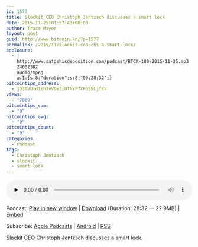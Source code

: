 ```yaml
---
id: 1577
title: Slockit CEO Christoph Jentzsch discusses a smart lock
date: 2015-11-25T01:57:43+00:00
author: Trace Mayer
layout: post
guid: http://www.bitcoin.kn/?p=1577
permalink: /2015/11/slockit-ceo-chs-a-smart-lock/
enclosure:
  - |
    http://www.satoshisdeposition.com/podcast/BTCK-180-2015-11-25.mp3
    24002382
    audio/mpeg
    a:1:{s:8:"duration";s:8:"00:28:32";}
bitcointips_address:
  - 1D36VUxd1ih3vV9e3iUTNYF7XFG59LjfKV
views:
  - "7089"
bitcointips_sum:
  - "0"
bitcointips_avg:
  - "0"
bitcointips_count:
  - "0"
categories:
  - Podcast
tags:
  - Christoph Jentzsch
  - slockit
  - smart lock
---
```

<!--powerpress_player-->

<div class="powerpress_player" id="powerpress_player_5772">
  <audio class="wp-audio-shortcode" id="audio-1577-183" preload="none" style="width: 100%;" controls="controls"><source type="audio/mpeg" src="http://media.blubrry.com/bitcoinruntogold/p/www.satoshisdeposition.com/podcast/BTCK-180-2015-11-25.mp3?_=183" /><a href="http://media.blubrry.com/bitcoinruntogold/p/www.satoshisdeposition.com/podcast/BTCK-180-2015-11-25.mp3">http://media.blubrry.com/bitcoinruntogold/p/www.satoshisdeposition.com/podcast/BTCK-180-2015-11-25.mp3</a></audio>
</div>

<p class="powerpress_links powerpress_links_mp3">
  Podcast: <a href="http://media.blubrry.com/bitcoinruntogold/p/www.satoshisdeposition.com/podcast/BTCK-180-2015-11-25.mp3" class="powerpress_link_pinw" target="_blank" title="Play in new window" onclick="return powerpress_pinw('https://www.bitcoin.kn/?powerpress_pinw=1577-podcast');" rel="nofollow">Play in new window</a> | <a href="http://media.blubrry.com/bitcoinruntogold/s/www.satoshisdeposition.com/podcast/BTCK-180-2015-11-25.mp3" class="powerpress_link_d" title="Download" rel="nofollow" download="BTCK-180-2015-11-25.mp3">Download</a> (Duration: 28:32 &#8212; 22.9MB) | <a href="#" class="powerpress_link_e" title="Embed" onclick="return powerpress_show_embed('1577-podcast');" rel="nofollow">Embed</a>
</p>

<p class="powerpress_embed_box" id="powerpress_embed_1577-podcast" style="display: none;">
  <input id="powerpress_embed_1577-podcast_t" type="text" value="<iframe width=&quot;320&quot; height=&quot;30&quot; src=&quot;https://www.bitcoin.kn/?powerpress_embed=1577-podcast&amp;powerpress_player=mediaelement-audio&quot; frameborder=&quot;0&quot; scrolling=&quot;no&quot;></iframe>" onclick="javascript: this.select();" onfocus="javascript: this.select();" style="width: 70%;" readOnly />
</p>

<p class="powerpress_links powerpress_subscribe_links">
  Subscribe: <a href="https://itunes.apple.com/WebObjects/MZStore.woa/wa/viewPodcast?id=301670981&mt=2&ls=1#episodeGuid=http%3A%2F%2Fwww.bitcoin.kn%2F%3Fp%3D1577" class="powerpress_link_subscribe powerpress_link_subscribe_itunes" title="Subscribe on Apple Podcasts" rel="nofollow">Apple Podcasts</a> | <a href="https://subscribeonandroid.com/www.bitcoin.kn/feed/podcast/" class="powerpress_link_subscribe powerpress_link_subscribe_android" title="Subscribe on Android" rel="nofollow">Android</a> | <a href="https://www.bitcoin.kn/feed/podcast/" class="powerpress_link_subscribe powerpress_link_subscribe_rss" title="Subscribe via RSS" rel="nofollow">RSS</a>
</p>

[Slockit](http://slock.it/) CEO Christoph Jentzsch discusses a smart lock.